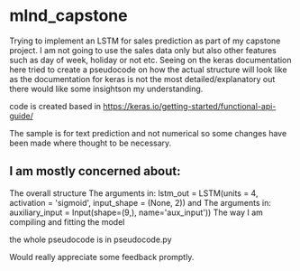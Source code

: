 # mlnd_capstone

Trying to implement an LSTM for sales prediction as part of my capstone project.
I am not going to use the sales data only but also other features such as day of week, holiday or not etc.
Seeing on the keras documentation here tried to create a pseudocode on how the actual structure will look like as the documentation for keras is not the most detailed/explanatory out there would like some insightson my understanding.

code is created based in https://keras.io/getting-started/functional-api-guide/

The sample is for text prediction and not numerical so some changes have been made where thought to be necessary.

## I am mostly concerned about:

The overall structure
The arguments in: lstm_out = LSTM(units = 4, activation = 'sigmoid', input_shape = (None, 2)) and
The arguments in: auxiliary_input = Input(shape=(9,), name='aux_input'))
The way I am compiling and fitting the model

the whole pseudocode is in pseudocode.py


Would really appreciate some feedback promptly.

